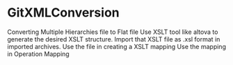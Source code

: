 # GitXMLConversion
Converting Multiple Hierarchies file to Flat file
Use XSLT tool like altova to generate the desired XSLT structure.
Import that XSLT file as .xsl format in imported archives.
Use the file in creating a XSLT mapping 
Use the mapping in Operation Mapping
